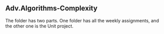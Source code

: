 ## Adv.Algorithms-Complexity

The folder has two parts. 
One folder has all the weekly assignments, and the other one is the Unit project.
